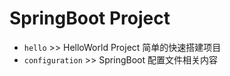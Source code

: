# SpringBoot Project
* `hello` >> HelloWorld Project 简单的快速搭建项目
* `configuration` >>  SpringBoot 配置文件相关内容
